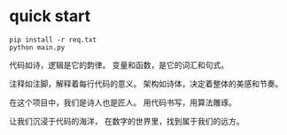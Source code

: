 # quick start

```
pip install -r req.txt
python main.py
```

代码如诗，逻辑是它的韵律。 变量和函数，是它的词汇和句式。

注释如注脚，解释着每行代码的意义。 架构如诗体，决定着整体的美感和节奏。

在这个项目中，我们是诗人也是匠人。 用代码书写，用算法雕琢。

让我们沉浸于代码的海洋， 在数字的世界里，找到属于我们的远方。